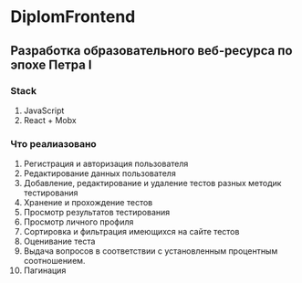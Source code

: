 # DiplomFrontend
## Разработка образовательного веб-ресурса по эпохе Петра I
### Stack 
1. JavaScript
2. React + Mobx
### Что реалиазовано
1. Регистрация и авторизация пользователя
2. Редактирование данных пользователя
3. Добавление, редактирование и удаление тестов разных методик тестирования
4. Хранение и прохождение тестов
5. Просмотр результатов тестирования
6. Просмотр личного профиля
7. Сортировка и фильтрация имеющихся на сайте тестов
8. Оценивание теста
9. Выдача вопросов в соответствии с установленным процентным соотношением.
10. Пагинация
